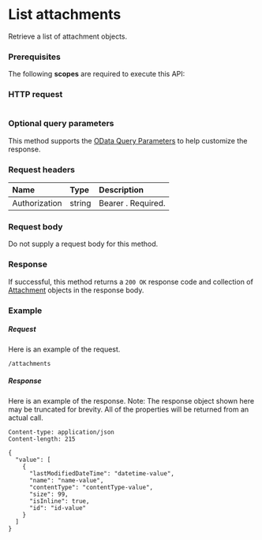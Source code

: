 # List attachments

Retrieve a list of attachment objects.
### Prerequisites
The following **scopes** are required to execute this API: 
### HTTP request
<!-- { "blockType": "ignored" } -->
```http

```
### Optional query parameters
This method supports the [OData Query Parameters](http://graph.microsoft.io/docs/overview/query_parameters) to help customize the response.

### Request headers
| Name       | Type | Description|
|:-----------|:------|:----------|
| Authorization  | string  | Bearer <token>. Required. |

### Request body
Do not supply a request body for this method.
### Response
If successful, this method returns a `200 OK` response code and collection of [Attachment](../resources/attachment.md) objects in the response body.
### Example
##### Request
Here is an example of the request.
<!-- {
  "blockType": "request",
  "name": "get_attachments"
}-->
```http
/attachments
```
##### Response
Here is an example of the response. Note: The response object shown here may be truncated for brevity. All of the properties will be returned from an actual call.
<!-- {
  "blockType": "response",
  "truncated": true,
  "@odata.type": "microsoft.graph.attachment",
  "isCollection": true
} -->
```http
Content-type: application/json
Content-length: 215

{
  "value": [
    {
      "lastModifiedDateTime": "datetime-value",
      "name": "name-value",
      "contentType": "contentType-value",
      "size": 99,
      "isInline": true,
      "id": "id-value"
    }
  ]
}
```

<!-- uuid: 8fcb5dbc-d5aa-4681-8e31-b001d5168d79
2015-10-25 14:57:30 UTC -->
<!-- {
  "type": "#page.annotation",
  "description": "List attachments",
  "keywords": "",
  "section": "documentation",
  "tocPath": ""
}-->